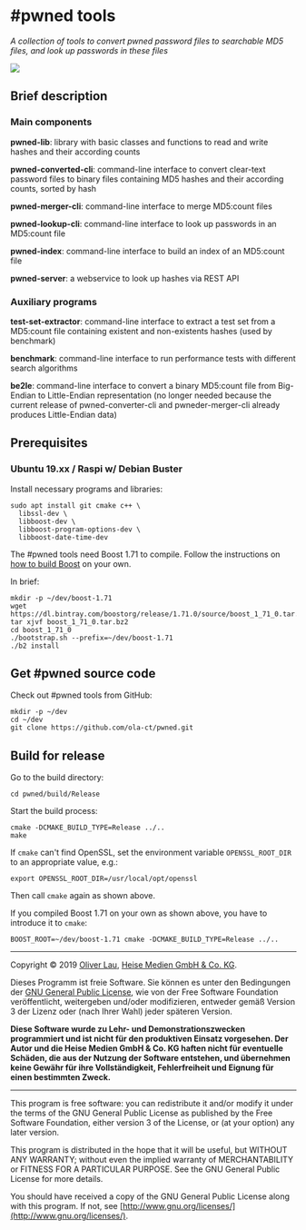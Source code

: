 # #pwned tools

_A collection of tools to convert pwned password files to searchable MD5 files, and look up passwords in these files_

![](https://img.shields.io/github/license/ola-ct/pwned.svg)

## Brief description

### Main components

**pwned-lib**: library with basic classes and functions to read and write hashes and their according counts

**pwned-converted-cli**: command-line interface to convert clear-text password files to binary files containing MD5 hashes and their according counts, sorted by hash

**pwned-merger-cli**: command-line interface to merge MD5:count files

**pwned-lookup-cli**: command-line interface to look up passwords in an MD5:count file

**pwned-index**: command-line interface to build an index of an MD5:count file

**pwned-server**: a webservice to look up hashes via REST API


### Auxiliary programs

**test-set-extractor**: command-line interface to extract a test set from a MD5:count file containing existent and non-existents hashes (used by benchmark)

**benchmark**: command-line interface to run performance tests with different search algorithms

**be2le**: command-line interface to convert a binary MD5:count file from Big-Endian to Little-Endian representation (no longer needed because the current release of pwned-converter-cli and pwneder-merger-cli already produces Little-Endian data)

## Prerequisites

### Ubuntu 19.xx / Raspi w/ Debian Buster

Install necessary programs and libraries:

```
sudo apt install git cmake c++ \
  libssl-dev \
  libboost-dev \
  libboost-program-options-dev \
  libboost-date-time-dev
```

The #pwned tools need Boost 1.71 to compile. Follow the instructions on [how to build Boost](https://www.boost.org/doc/libs/1_71_0/more/getting_started/unix-variants.html) on your own.

In brief:

```
mkdir -p ~/dev/boost-1.71
wget https://dl.bintray.com/boostorg/release/1.71.0/source/boost_1_71_0.tar.bz2
tar xjvf boost_1_71_0.tar.bz2
cd boost_1_71_0
./bootstrap.sh --prefix=~/dev/boost-1.71
./b2 install
```

## Get #pwned source code

Check out #pwned tools from GitHub:

```
mkdir -p ~/dev
cd ~/dev
git clone https://github.com/ola-ct/pwned.git
```

## Build for release

Go to the build directory:

```
cd pwned/build/Release
```

Start the build process:

```
cmake -DCMAKE_BUILD_TYPE=Release ../..
make
```

If `cmake` can't find OpenSSL, set the environment variable `OPENSSL_ROOT_DIR` to
an appropriate value, e.g.:

```
export OPENSSL_ROOT_DIR=/usr/local/opt/openssl
```

Then call `cmake` again as shown above.

If you compiled Boost 1.71 on your own as shown above, you have to introduce it to `cmake`:

```
BOOST_ROOT=~/dev/boost-1.71 cmake -DCMAKE_BUILD_TYPE=Release ../..
```

---

Copyright &copy; 2019 [Oliver Lau](mailto:ola@ct.de), [Heise Medien GmbH & Co. KG](http://www.heise.de/).

Dieses Programm ist freie Software. Sie können es unter den Bedingungen der [GNU General Public License](http://www.gnu.org/licenses/gpl-3.0), wie von der Free Software Foundation veröffentlicht, weitergeben und/oder modifizieren, entweder gemäß Version 3 der Lizenz oder (nach Ihrer Wahl) jeder späteren Version.

__Diese Software wurde zu Lehr- und Demonstrationszwecken programmiert und ist nicht für den produktiven Einsatz vorgesehen. Der Autor und die Heise Medien GmbH & Co. KG haften nicht für eventuelle Schäden, die aus der Nutzung der Software entstehen, und übernehmen keine Gewähr für ihre Vollständigkeit, Fehlerfreiheit und Eignung für einen bestimmten Zweck.__

---

This program is free software: you can redistribute it and/or modify it under the terms of the GNU General Public License as published by the Free Software Foundation, either version 3 of the License, or (at your option) any later version.

This program is distributed in the hope that it will be useful, but WITHOUT ANY WARRANTY; without even the implied warranty of MERCHANTABILITY or FITNESS FOR A PARTICULAR PURPOSE.  See the GNU General Public License for more details.

You should have received a copy of the GNU General Public License along with this program. If not, see [http://www.gnu.org/licenses/](http://www.gnu.org/licenses/).
